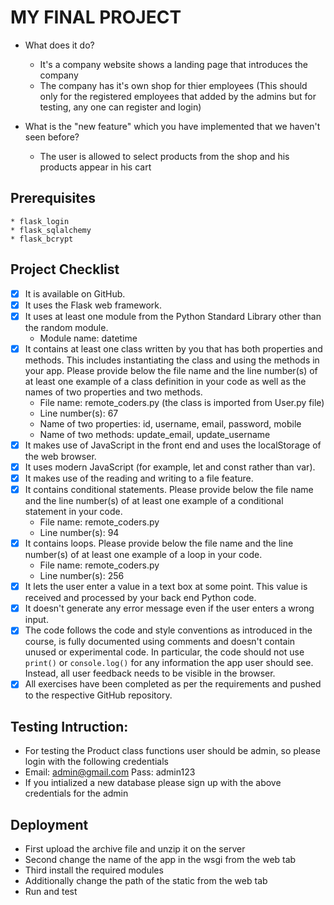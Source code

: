 # MY FINAL PROJECT

- What does it do?

  - It's a company website shows a landing page that introduces the company
  - The company has it's own shop for thier employees (This should only for the registered employees that added by the admins but for testing, any one can register and login)

- What is the "new feature" which you have implemented that we haven't seen before?
  - The user is allowed to select products from the shop and his products appear in his cart

## Prerequisites

    * flask_login
    * flask_sqlalchemy
    * flask_bcrypt

## Project Checklist

- [x] It is available on GitHub.
- [x] It uses the Flask web framework.
- [x] It uses at least one module from the Python Standard Library other than the random module.
  - Module name: datetime
- [x] It contains at least one class written by you that has both properties and methods. This includes instantiating the class and using the methods in your app. Please provide below the file name and the line number(s) of at least one example of a class definition in your code as well as the names of two properties and two methods.
  - File name: remote_coders.py (the class is imported from User.py file)
  - Line number(s): 67
  - Name of two properties: id, username, email, password, mobile
  - Name of two methods: update_email, update_username
- [x] It makes use of JavaScript in the front end and uses the localStorage of the web browser.
- [x] It uses modern JavaScript (for example, let and const rather than var).
- [x] It makes use of the reading and writing to a file feature.
- [x] It contains conditional statements. Please provide below the file name and the line number(s) of at least
      one example of a conditional statement in your code.
  - File name: remote_coders.py
  - Line number(s): 94
- [x] It contains loops. Please provide below the file name and the line number(s) of at least
      one example of a loop in your code.
  - File name: remote_coders.py
  - Line number(s): 256
- [x] It lets the user enter a value in a text box at some point.
      This value is received and processed by your back end Python code.
- [x] It doesn't generate any error message even if the user enters a wrong input.
- [x] The code follows the code and style conventions as introduced in the course, is fully documented using comments and doesn't contain unused or experimental code.
      In particular, the code should not use `print()` or `console.log()` for any information the app user should see. Instead, all user feedback needs to be visible in the browser.
- [x] All exercises have been completed as per the requirements and pushed to the respective GitHub repository.

## Testing Intruction:

- For testing the Product class functions user should be admin, so please login with the following credentials
- Email: admin@gmail.com Pass: admin123
- If you intialized a new database please sign up with the above credentials for the admin

## Deployment

- First upload the archive file and unzip it on the server
- Second change the name of the app in the wsgi from the web tab
- Third install the required modules
- Additionally change the path of the static from the web tab
- Run and test
